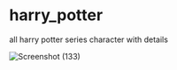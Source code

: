 # harry_potter
all harry potter series character with details

![Screenshot (133)](https://user-images.githubusercontent.com/68683951/148635826-5e78d25e-be57-41b9-a362-2c181e308566.png)

